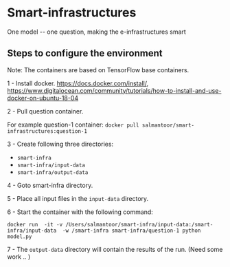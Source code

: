# Smart-infrastructures
One model -- one question, making the e-infrastructures smart


## Steps to configure the environment

Note: The containers are based on TensorFlow base containers. 

1 - Install docker. https://docs.docker.com/install/, https://www.digitalocean.com/community/tutorials/how-to-install-and-use-docker-on-ubuntu-18-04

2 - Pull question container.  

For example question-1 container: 
```docker pull salmantoor/smart-infrastructures:question-1```
 
3 - Create following three directories:

   -  ```smart-infra```
   -  ```smart-infra/input-data```
   -  ```smart-infra/output-data```
   
4 - Goto smart-infra directory.

5 - Place all input files in the ```input-data``` directory. 

6 - Start the container with the following command: 

```docker run  -it -v /Users/salmantoor/smart-infra/input-data:/smart-infra/input-data  -w /smart-infra smart-infra/question-1 python model.py```

7 - The ```output-data``` directory will contain the results of the run. (Need some work .. )

